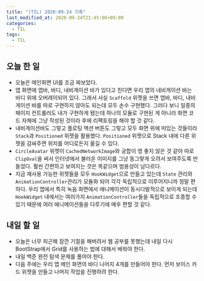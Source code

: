 ```yaml
---
title: "(TIL) 2020-09-24 기록"
last_modified_at: 2020-09-24T21:45:06+09:00
categories:
  - TIL
tags:
  - TIL
---
```


## 오늘 한 일

- 오늘은 메인화면 UI를 조금 짜보았다.
- 앱 화면에 앱바, 바디, 내비게이션 바가 있다고 친다면 우리 앱의 내비게이션 바는 바디 위에 오버레이되어 있다. 그래서 사실 ```Scaffold``` 위젯을 쓰면 앱바, 바디, 내비게이션 바를 따로 구현하지 않아도 되는데 모두 손수 구현했다. 그러다 보니 일종의 페이지 컨트롤러도 내가 구현하게 됐는데 하나의 모듈로 구현된 게 아니라 화면 코드 자체에 그냥 작성된 것이라 후에 리팩토링을 해야 할 것 같다.
- 내비게이션바도 그렇고 플로팅 액션 버튼도 그렇고 모두 화면 위에 떠있는 것들이라 ```Stack```과 ```Positioned``` 위젯을 활용했다. ```Positioned``` 위젯으로 Stack 내에 다른 위젯을 감싸주면 위치를 어디로든지 옮길 수 있다.
- ```CircleAvatar``` 위젯이 ```CachedNetworkImage```와 궁합이 영 좋지 않은 것 같아 따로 ```ClipOval```을 써서 인터넷에서 불러온 이미지를 그냥 동그랗게 오려서 보여주도록 만들었다. 훨씬 간편하고 보여지는 것은 똑같으며 범용성이 남다르다.
- 지금 재사용 가능한 위젯들을 모두 ```HookWidget```으로 만들고 있는데 ```State``` 관리와 ```AnimationController```관리가 모듈화 되어 각각 독립적으로 이루어지니까 정말 편하다. 우리 앱에서 특히 녹음 화면에서 애니메이션이 동시다발적으로 보이게 되는데 ```HookWidget``` 내에서는 여러가지 ```AnimationController```들을 독립적으로 조종할 수 있기 때문에 여러 애니메이션들을 다루기에 매우 편할 것 같다.

## 내일 할 일

- 오늘은 너무 피곤해 잠깐 기절을 해버려서 웹 공부를 못했는데 내일 다시 BootStrap에서 Grid를 사용하는 법에 대해서 배워야 한다.
- 내일 백준 완전 탐색 문제를 풀어야 한다.
- 다음 주에는 우리 앱 메인 화면의 바디 나머지 4개를 만들어야 한다. 먼저 보이스 카드 위젯을 만들고 나머지 작업을 진행하려 한다.
